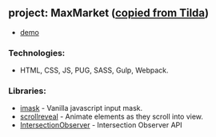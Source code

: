 ## project: MaxMarket ([copied from Tilda](https://opt-maxmarket.ru/))

* [demo](https://bgtvalex.github.io/MaxMarket/)

### Technologies:
*  HTML, CSS, JS, PUG, SASS, Gulp, Webpack.

### Libraries:
* [imask](https://imask.js.org/) - Vanilla javascript input mask.
* [scrollreveal](https://scrollrevealjs.org/) - Animate elements as they scroll into view.
* [IntersectionObserver](https://www.youtube.com/watch?v=ZYqBZmU-tA0) - Intersection Observer API